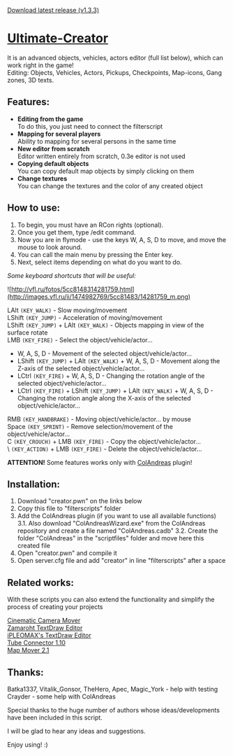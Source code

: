 [Download latest release (v1.3.3)](https://github.com/NexiusTailer/Ultimate-Creator/tree/master/v1.3.3)

# [Ultimate-Creator](http://forum.sa-mp.com/showthread.php?t=620522)

It is an advanced objects, vehicles, actors editor (full list below), which can work right in the game!  
Editing: Objects, Vehicles, Actors, Pickups, Checkpoints, Map-icons, Gang zones, 3D texts.

## Features:
* **Editing from the game**  
  To do this, you just need to connect the filterscript
* **Mapping for several players**  
  Ability to mapping for several persons in the same time
* **New editor from scratch**  
  Editor written entirely from scratch, 0.3e editor is not used
* **Copying default objects**  
  You can copy default map objects by simply clicking on them
* **Change textures**  
  You can change the textures and the color of any created object

## How to use:
1. To begin, you must have an RCon rights (optional).
2. Once you get them, type /edit command.
3. Now you are in flymode - use the keys W, A, S, D to move, and move the mouse to look around.
4. You can call the main menu by pressing the Enter key.
5. Next, select items depending on what do you want to do.

*Some keyboard shortcuts that will be useful:*

![http://vfl.ru/fotos/5cc8148314281759.html](http://images.vfl.ru/ii/1474982769/5cc81483/14281759_m.png)

LAlt `(KEY_WALK)` - Slow moving/movement  
LShift `(KEY_JUMP)` - Acceleration of moving/movement  
LShift `(KEY_JUMP)` + LAlt `(KEY_WALK)` - Objects mapping in view of the surface rotate  
LMB `(KEY_FIRE)` - Select the object/vehicle/actor...  
* W, A, S, D - Movement of the selected object/vehicle/actor...  
* LShift `(KEY_JUMP)` + LAlt `(KEY_WALK)` + W, A, S, D - Movement along the Z-axis of the selected object/vehicle/actor...  
* LCtrl `(KEY_FIRE)` + W, A, S, D - Changing the rotation angle of the selected object/vehicle/actor...  
* LCtrl `(KEY_FIRE)` + LShift `(KEY_JUMP)` + LAlt `(KEY_WALK)` + W, A, S, D - Changing the rotation angle along the X-axis of the selected object/vehicle/actor...  

RMB `(KEY_HANDBRAKE)` - Moving object/vehicle/actor... by mouse  
Space `(KEY_SPRINT)` - Remove selection/movement of the object/vehicle/actor...  
C `(KEY_CROUCH)` + LMB `(KEY_FIRE)` - Copy the object/vehicle/actor...  
\ `(KEY_ACTION)` + LMB `(KEY_FIRE)` - Delete the object/vehicle/actor...  

**ATTENTION!** Some features works only with [ColAndreas](http://forum.sa-mp.com/showthread.php?t=586068) plugin!

## Installation:
1. Download "creator.pwn" on the links below
2. Copy this file to "filterscripts" folder
3. Add the ColAndreas plugin (if you want to use all available functions)  
 3.1. Also download "ColAndreasWizard.exe" from the ColAndreas repository and create a file named "ColAndreas.cadb"
 3.2. Create the folder "ColAndreas" in the "scriptfiles" folder and move here this created file
4. Open "creator.pwn" and compile it
5. Open server.cfg file and add "creator" in line "filterscripts" after a space

## Related works:
With these scripts you can also extend the functionality and simplify the process of creating your projects

[Cinematic Camera Mover](http://forum.sa-mp.com/showthread.php?t=329813)  
[Zamaroht TextDraw Editor](http://forum.sa-mp.com/showthread.php?t=406833)  
[iPLEOMAX's TextDraw Editor](http://forum.sa-mp.com/showthread.php?t=376758)  
[Tube Connector 1.10](http://forum.sa-mp.com/showthread.php?t=578958)  
[Map Mover 2.1](https://github.com/adri1-601/MAP-MOVER)

## Thanks:
Batka1337, Vitalik_Gonsor, TheHero, Apec, Magic_York - help with testing  
Crayder - some help with ColAndreas

Special thanks to the huge number of authors whose ideas/developments have been included in this script.

I will be glad to hear any ideas and suggestions.

Enjoy using! :)
